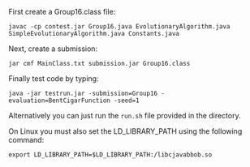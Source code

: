 First create a Group16.class file:     

`javac -cp contest.jar Group16.java EvolutionaryAlgorithm.java SimpleEvolutionaryAlgorithm.java Constants.java `

Next, create a submission:     

`jar cmf MainClass.txt submission.jar Group16.class `

Finally test code by typing:

`java -jar testrun.jar -submission=Group16 -evaluation=BentCigarFunction -seed=1`

Alternatively you can just run the `run.sh` file provided in the directory. 

On Linux you must also set the LD_LIBRARY_PATH using the following command: 

`export LD_LIBRARY_PATH=$LD_LIBRARY_PATH:/libcjavabbob.so`
